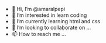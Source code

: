 - 👋 Hi, I’m @amaralpepi
- 👀 I’m interested in learn coding
- 🌱 I’m currently learning html and css
- 💞️ I’m looking to collaborate on ...
- 📫 How to reach me ...

<!---
amaralpepi/amaralpepi is a ✨ special ✨ repository because its `README.md` (this file) appears on your GitHub profile.
You can click the Preview link to take a look at your changes.
--->
